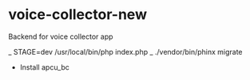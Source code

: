 # voice-collector-new
Backend for voice collector app

_ STAGE=dev /usr/local/bin/php index.php
_ ./vendor/bin/phinx migrate

* Install apcu_bc